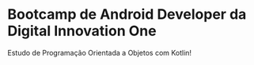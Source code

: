 # Bootcamp de Android Developer da Digital Innovation One

 Estudo de Programação Orientada a Objetos com Kotlin!
